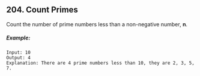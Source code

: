 ## 204. Count Primes
Count the number of prime numbers less than a non-negative number, **n**.

##### Example:
```
Input: 10
Output: 4
Explanation: There are 4 prime numbers less than 10, they are 2, 3, 5, 7.
```